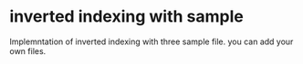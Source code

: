 # inverted indexing with sample
Implemntation of inverted indexing with three sample file.
you can add your own files.

